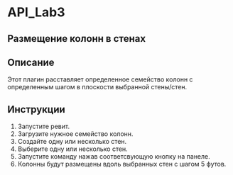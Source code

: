 # API_Lab3

## Размещение колонн в стенах

## Описание

Этот плагин расставляет определенное семейство колонн с определенным шагом в плоскости выбранной стены/стен.

## Инструкции

1) Запустите ревит. 
2) Загрузите нужное семейство колонн. 
3) Создайте одну или несколько стен.
4) Выберите одну или несколько стен.
5) Запустите команду нажав соответсвующую кнопку на панеле.
6) Колонны будут размещены вдоль выбранных стен с шагом 5 футов.

